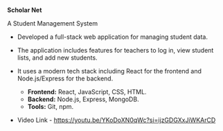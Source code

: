 **Scholar Net**

A Student Management System

* Developed a full-stack web application for managing student data.
  
* The application includes features for teachers to log in, view student lists, and add new students.
  
* It uses a modern tech stack including React for the frontend and Node.js/Express for the backend.
  
  * **Frontend:** React, JavaScript, CSS, HTML.
  * **Backend:** Node.js, Express, MongoDB.
  * **Tools:** Git, npm.

* Video Link - https://youtu.be/YKoDoXN0qWc?si=ijzGDGXxJiWKArCD
